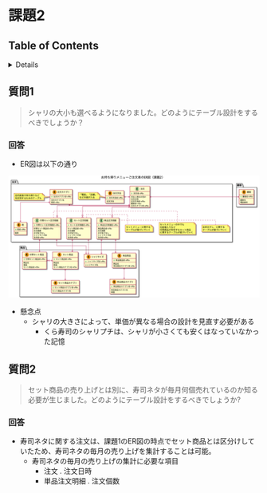 # 課題2

## Table of Contents
<!-- START doctoc generated TOC please keep comment here to allow auto update -->
<!-- DON'T EDIT THIS SECTION, INSTEAD RE-RUN doctoc TO UPDATE -->
<details>
<summary>Details</summary>

- [質問1](#%E8%B3%AA%E5%95%8F1)
  - [回答](#%E5%9B%9E%E7%AD%94)
- [質問2](#%E8%B3%AA%E5%95%8F2)
  - [回答](#%E5%9B%9E%E7%AD%94-1)

</details>
<!-- END doctoc generated TOC please keep comment here to allow auto update -->

## 質問1

> シャリの大小も選べるようになりました。どのようにテーブル設計をするべきでしょうか？

### 回答

- ER図は以下の通り

![](../../../assets/お持ち帰りメニューご注文表のER図（課題2）.png)

- 懸念点
  - シャリの大きさによって、単価が異なる場合の設計を見直す必要がある
    - くら寿司のシャリプチは、シャリが小さくても安くはなっていなかった記憶

## 質問2

> セット商品の売り上げとは別に、寿司ネタが毎月何個売れているのか知る必要が生じました。どのようにテーブル設計をするべきでしょうか?

### 回答

- 寿司ネタに関する注文は、課題1のER図の時点でセット商品とは区分けしていたため、寿司ネタの毎月の売り上げを集計することは可能。
  - 寿司ネタの毎月の売り上げの集計に必要な項目
    - 注文 . 注文日時
    - 単品注文明細 . 注文個数
